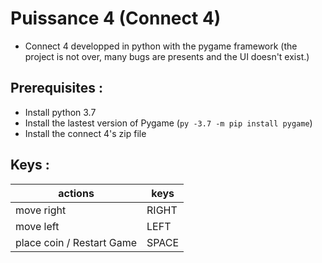 # Puissance 4 (Connect 4)
- Connect 4 developped in python with the pygame framework (the project is not over, many bugs are presents and the UI doesn't exist.)

## Prerequisites : 
 - Install python 3.7
 - Install the lastest version of Pygame (``py -3.7 -m pip install pygame``)
 - Install the connect 4's zip file

## Keys : 
| actions | keys |
|---------|------|
| move right | RIGHT |
| move left  | LEFT |
| place coin / Restart Game | SPACE |

